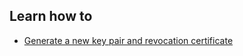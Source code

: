 
## Learn how to

 - [Generate a new key pair and revocation certificate](topics/tool-3-enigmail/1-new-key/3-1-learn.md)
